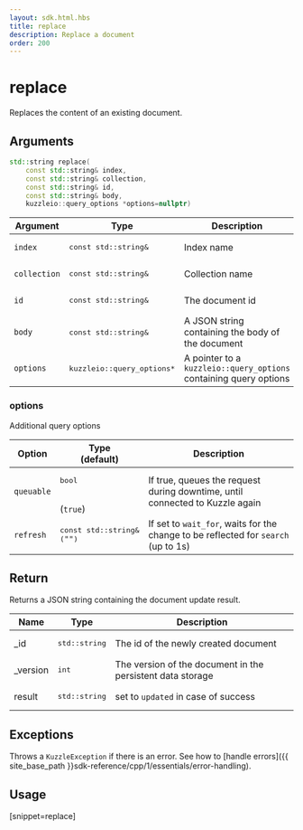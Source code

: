 ```yaml
---
layout: sdk.html.hbs
title: replace
description: Replace a document
order: 200
---
```


# replace

Replaces the content of an existing document.

## Arguments

```cpp
std::string replace(
    const std::string& index,
    const std::string& collection,
    const std::string& id,
    const std::string& body,
    kuzzleio::query_options *options=nullptr)
```

| Argument | Type | Description |
| --- | --- | --- |
| `index` | <pre>const std::string&</pre> | Index name |
| `collection` | <pre>const std::string&</pre> | Collection name |
| `id` | <pre>const std::string&</pre> | The document id |
| `body` | <pre>const std::string&</pre> | A JSON string containing the body of the document |
| `options` | <pre>kuzzleio::query_options*</pre> | A pointer to a `kuzzleio::query_options` containing query options |

### options

Additional query options

| Option | Type<br/>(default) | Description |
| ------ | -------------- | ----------- |
| `queuable` | <pre>bool</pre><br/>(`true`) | If true, queues the request during downtime, until connected to Kuzzle again  |
| `refresh` | <pre>const std::string&<br/>(`""`)</pre> | If set to `wait_for`, waits for the change to be reflected for `search` (up to 1s) |

## Return

Returns a JSON string containing the document update result.

| Name | Type | Description
| --- | --- | ---
| _id | <pre>std::string</pre> | The id of the newly created document
| _version | <pre>int</pre> | The version of the document in the persistent data storage
| result | <pre>std::string</pre> | set to `updated` in case of success

## Exceptions

Throws a `KuzzleException` if there is an error. See how to [handle errors]({{ site_base_path }}sdk-reference/cpp/1/essentials/error-handling).

## Usage

[snippet=replace]
